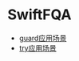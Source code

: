 # SwiftFQA

* [guard应用场景](https://github.com/wccw/SwiftFQA/blob/master/Guard应用场景.md)
* [try应用场景](https://github.com/wccw/SwiftFQA/blob/master/try应用场景.md)
